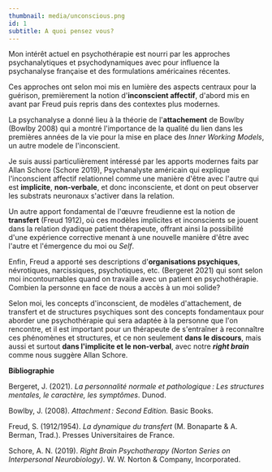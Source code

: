 ```yaml
---
thumbnail: media/unconscious.png
id: 1
subtitle: A quoi pensez vous?
---
```

Mon intérêt actuel en psychothérapie est nourri par les approches psychanalytiques et psychodynamiques avec pour influence la psychanalyse française et des formulations américaines récentes.

Ces approches ont selon moi mis en lumière des aspects centraux pour la guérison, premièrement la notion d'**inconscient affectif**, d'abord mis en avant par Freud puis repris dans des contextes plus modernes.

La psychanalyse a donné lieu à la théorie de l'**attachement** de Bowlby (Bowlby 2008) qui a montré l'importance de la qualité du lien dans les premières années de la vie pour la mise en place des *Inner Working Models*, un autre modele de l'inconscient.

Je suis aussi particulièrement intéressé par les apports modernes faits par Allan Schore (Schore 2019), Psychanalyste américain qui explique l'inconscient affectif relationnel comme une manière d'être avec l'autre qui est **implicite**, **non-verbale**, et donc inconsciente, et dont on peut observer les substrats neuronaux s'activer dans la relation.

Un autre apport fondamental de l'œuvre freudienne est la notion de **transfert** (Freud 1912), où ces modèles implicites et inconscients se jouent dans la relation dyadique patient thérapeute, offrant ainsi la possibilité d'une expérience corrective menant à une nouvelle manière d'être avec l'autre et l'émergence du moi ou *Self*.

Enfin, Freud a apporté ses descriptions d'**organisations psychiques**, névrotiques, narcissiques, psychotiques, etc. (Bergeret 2021) qui sont selon moi incontournables quand on travaille avec un patient en psychothérapie. Combien la personne en face de nous a accès à un moi solide?

Selon moi, les concepts d'inconscient, de modèles d'attachement, de transfert et de structures psychiques sont des concepts fondamentaux pour aborder une psychothérapie qui sera adaptée à la personne que l'on rencontre, et il est important pour un thérapeute de s'entraîner à reconnaître ces phénomènes et structures, et ce non seulement **dans le discours**, mais aussi et surtout **dans l'implicite et le non-verbal**, avec notre ***right brain*** comme nous suggère Allan Schore.

**Bibliographie**

Bergeret, J. (2021). *La personnalité normale et pathologique : Les structures mentales, le caractère, les symptômes*. Dunod.

Bowlby, J. (2008). *Attachment : Second Edition.* Basic Books.

Freud, S. (1912/1954). _La dynamique du transfert_ (M. Bonaparte & A. Berman, Trad.). Presses Universitaires de France.

Schore, A. N. (2019). *Right Brain Psychotherapy (Norton Series on Interpersonal Neurobiology)*. W. W. Norton & Company, Incorporated.